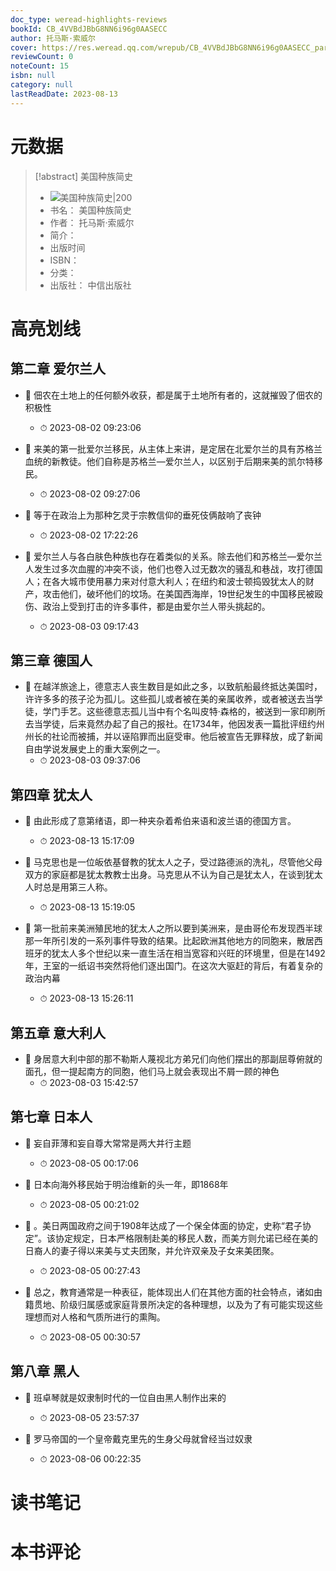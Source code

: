 ```yaml
---
doc_type: weread-highlights-reviews
bookId: CB_4VVBdJBbG8NN6i96g0AASECC
author: 托马斯·索威尔
cover: https://res.weread.qq.com/wrepub/CB_4VVBdJBbG8NN6i96g0AASECC_parsecover
reviewCount: 0
noteCount: 15
isbn: null
category: null
lastReadDate: 2023-08-13
---
```

# 元数据
> [!abstract] 美国种族简史
> - ![ 美国种族简史|200](https://res.weread.qq.com/wrepub/CB_4VVBdJBbG8NN6i96g0AASECC_parsecover)
> - 书名： 美国种族简史
> - 作者： 托马斯·索威尔
> - 简介： 
> - 出版时间 
> - ISBN： 
> - 分类： 
> - 出版社： 中信出版社

# 高亮划线

## 第二章 爱尔兰人


- 📌 佃农在土地上的任何额外收获，都是属于土地所有者的，这就摧毁了佃农的积极性 
    - ⏱ 2023-08-02 09:23:06 

- 📌 来美的第一批爱尔兰移民，从主体上来讲，是定居在北爱尔兰的具有苏格兰血统的新教徒。他们自称是苏格兰—爱尔兰人，以区别于后期来美的凯尔特移民。 
    - ⏱ 2023-08-02 09:27:06 

- 📌 等于在政治上为那种乞灵于宗教信仰的垂死伎俩敲响了丧钟 
    - ⏱ 2023-08-02 17:22:26 

- 📌 爱尔兰人与各白肤色种族也存在着类似的关系。除去他们和苏格兰—爱尔兰人发生过多次血腥的冲突不谈，他们也卷入过无数次的骚乱和巷战，攻打德国人；在各大城市使用暴力来对付意大利人；在纽约和波士顿捣毁犹太人的财产，攻击他们，破坏他们的坟场。在美国西海岸，19世纪发生的中国移民被殴伤、政治上受到打击的许多事件，都是由爱尔兰人带头挑起的。 
    - ⏱ 2023-08-03 09:17:43 
## 第三章 德国人


- 📌 在越洋旅途上，德意志人丧生数目是如此之多，以致航船最终抵达美国时，许许多多的孩子沦为孤儿。这些孤儿或者被在美的亲属收养，或者被送去当学徒，学门手艺。这些德意志孤儿当中有个名叫皮特·森格的，被送到一家印刷所去当学徒，后来竟然办起了自己的报社。在1734年，他因发表一篇批评纽约州州长的社论而被捕，并以诬陷罪而出庭受审。他后被宣告无罪释放，成了新闻自由学说发展史上的重大案例之一。 
    - ⏱ 2023-08-03 09:37:06 
## 第四章 犹太人


- 📌 由此形成了意第绪语，即一种夹杂着希伯来语和波兰语的德国方言。 
    - ⏱ 2023-08-13 15:17:09 

- 📌 马克思也是一位皈依基督教的犹太人之子，受过路德派的洗礼，尽管他父母双方的家庭都是犹太教教士出身。马克思从不认为自己是犹太人，在谈到犹太人时总是用第三人称。 
    - ⏱ 2023-08-13 15:19:05 

- 📌 第一批前来美洲殖民地的犹太人之所以要到美洲来，是由哥伦布发现西半球那一年所引发的一系列事件导致的结果。比起欧洲其他地方的同胞来，散居西班牙的犹太人多个世纪以来一直生活在相当宽容和兴旺的环境里，但是在1492年，王室的一纸诏书突然将他们逐出国门。在这次大驱赶的背后，有着复杂的政治内幕 
    - ⏱ 2023-08-13 15:26:11 
## 第五章 意大利人


- 📌 身居意大利中部的那不勒斯人蔑视北方弟兄们向他们摆出的那副屈尊俯就的面孔，但一提起南方的同胞，他们马上就会表现出不屑一顾的神色 
    - ⏱ 2023-08-03 15:42:57 
## 第七章 日本人


- 📌 妄自菲薄和妄自尊大常常是两大并行主题 
    - ⏱ 2023-08-05 00:17:06 

- 📌 日本向海外移民始于明治维新的头一年，即1868年 
    - ⏱ 2023-08-05 00:21:02 

- 📌 。美日两国政府之间于1908年达成了一个保全体面的协定，史称“君子协定”。该协定规定，日本严格限制赴美的移民人数，而美方则允诺已经在美的日裔人的妻子得以来美与丈夫团聚，并允许双亲及子女来美团聚。 
    - ⏱ 2023-08-05 00:27:43 

- 📌 总之，教育通常是一种表征，能体现出人们在其他方面的社会特点，诸如由籍贯地、阶级归属感或家庭背景所决定的各种理想，以及为了有可能实现这些理想而对人格和气质所进行的熏陶。 
    - ⏱ 2023-08-05 00:30:57 
## 第八章 黑人


- 📌 班卓琴就是奴隶制时代的一位自由黑人制作出来的 
    - ⏱ 2023-08-05 23:57:37 

- 📌 罗马帝国的一个皇帝戴克里先的生身父母就曾经当过奴隶 
    - ⏱ 2023-08-06 00:22:35 
# 读书笔记

# 本书评论
